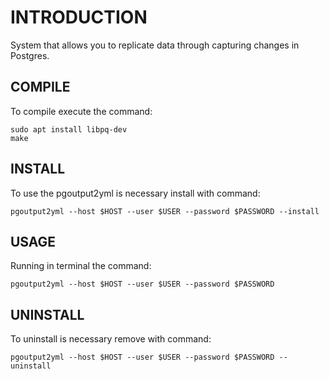 # INTRODUCTION

System that allows you to replicate data through capturing changes in Postgres.

## COMPILE
To compile execute the command:

```
sudo apt install libpq-dev
make
```

## INSTALL

To use the pgoutput2yml is necessary install with command:

```
pgoutput2yml --host $HOST --user $USER --password $PASSWORD --install
```

## USAGE

Running in terminal the command:
```
pgoutput2yml --host $HOST --user $USER --password $PASSWORD
```

## UNINSTALL

To uninstall is necessary remove with command:

```
pgoutput2yml --host $HOST --user $USER --password $PASSWORD --uninstall
```
